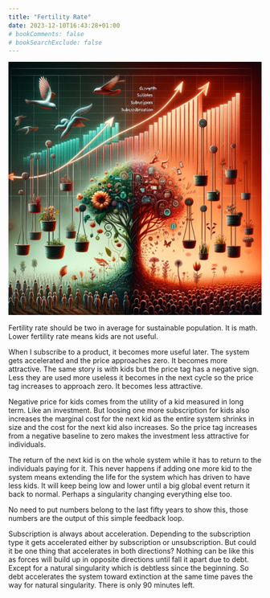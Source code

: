 ```yaml
---
title: "Fertility Rate"
date: 2023-12-10T16:43:28+01:00
# bookComments: false
# bookSearchExclude: false
---
```

![Fertility Rate](fertility-rate.png)

Fertility rate should be two in average for sustainable population.
It is math.
Lower fertility rate means kids are not useful.

When I subscribe to a product, it becomes more useful later. The system gets accelerated and the price approaches zero. It becomes more attractive. The same story is with kids but the price tag has a negative sign. Less they are used more useless it becomes in the next cycle so the price tag increases to approach zero. It becomes less attractive.

Negative price for kids comes from the utility of a kid measured in long term. Like an investment. But loosing one more subscription for kids also increases the marginal cost for the next kid as the entire system shrinks in size and the cost for the next kid also increases. So the price tag increases from a negative baseline to zero makes the investment less attractive for individuals.

The return of the next kid is on the whole system while it has to return to the individuals paying for it. This never happens if adding one more kid to the system means extending the life for the system which has driven to have less kids. It will keep being low and lower until a big global event return it back to normal. Perhaps a singularity changing everything else too.

No need to put numbers belong to the last fifty years to show this, those numbers are the output of this simple feedback loop.

Subscription is always about acceleration. Depending to the subscription type it gets accelerated either by subscription or unsubscription. But could it be one thing that accelerates in both directions? Nothing can be like this as forces will build up in opposite directions until fall it apart due to debt. Except for a natural singularity which is debtless since the beginning. So debt accelerates the system toward extinction at the same time paves the way for natural singularity. There is only 90 minutes left.
